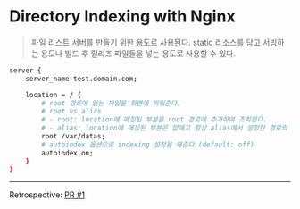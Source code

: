 # Directory Indexing with Nginx

> 파일 리스트 서버를 만들기 위한 용도로 사용된다.
> static 리소스를 담고 서빙하는 용도나 빌드 후 릴리즈 파일들을 넣는 용도로 사용할 수 있다.

```bash
server {
	server_name test.domain.com;

	location = / {
        # root 경로에 있는 파일을 화면에 띄워준다.
        # root vs alias
        # - root: location에 매칭된 부분을 root 경로에 추가하여 조회한다.
        # - alias: location에 매칭된 부분은 없애고 항상 alias에서 설정한 경로의 파일들을 autoindex 한다.
        root /var/datas;
        # autoindex 옵션으로 indexing 설정을 해준다.(default: off)
        autoindex on;
	}
}
```

---

Retrospective: [PR #1](https://github.com/siwoo-h/TIL/pull/1)
